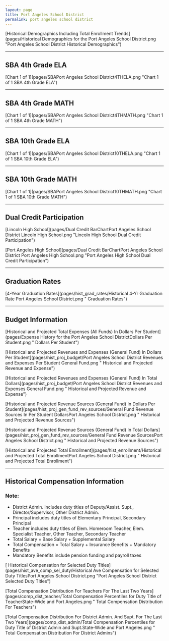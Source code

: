 ```yaml
---
layout: page
title: Port Angeles School District
permalink: port angeles school district
---
```



[Historical Demographics Including Total Enrollment Trends](pages/Historical Demographics for the Port Angeles School District.png "Port Angeles School District Historical Demographics")

___

## SBA 4th Grade ELA

[Chart 1 of 1](pages/SBAPort Angeles School District4THELA.png "Chart 1 of 1 SBA 4th Grade ELA")


___

## SBA 4th Grade MATH

[Chart 1 of 1](pages/SBAPort Angeles School District4THMATH.png "Chart 1 of 1 SBA 4th Grade MATH")


___

## SBA 10th Grade ELA

[Chart 1 of 1](pages/SBAPort Angeles School District10THELA.png "Chart 1 of 1 SBA 10th Grade ELA")


___

## SBA 10th Grade MATH

[Chart 1 of 1](pages/SBAPort Angeles School District10THMATH.png "Chart 1 of 1 SBA 10th Grade MATH")


___

## Dual Credit Participation

[Lincoln High School](pages/Dual Credit BarChartPort Angeles School District Lincoln High School.png "Lincoln High School Dual Credit Participation")

[Port Angeles High School](pages/Dual Credit BarChartPort Angeles School District Port Angeles High School.png "Port Angeles High School Dual Credit Participation")


___

## Graduation Rates

[4-Year Graduation Rates](pages/hist_grad_rates/Historical 4-Yr Graduation Rate Port Angeles School District.png " Graduation Rates")


___

## Budget Information

[Historical and Projected Total Expenses (All Funds) In Dollars Per Student](pages/Expense History for the Port Angeles School DistrictDollars Per Student.png " Dollars Per Student")

[Historical and Projected Revenues and Expenses (General Fund) In Dollars Per Student](pages/hist_proj_budget/Port Angeles School District Revenues and Expenses Per Student General Fund.png " Historical and Projected Revenue and Expense")

[Historical and Projected Revenues and Expenses (General Fund) In Total Dollars](pages/hist_proj_budget/Port Angeles School District Revenues and Expenses General Fund.png " Historical and Projected Revenue and Expense")

[Historical and Projected Revenue Sources (General Fund) In Dollars Per Student](pages/hist_proj_gen_fund_rev_sources/General Fund Revenue Sources In Per Student DollarsPort Angeles School District.png " Historical and Projected Revenue Sources")

[Historical and Projected Revenue Sources (General Fund) In Total Dollars](pages/hist_proj_gen_fund_rev_sources/General Fund Revenue SourcesPort Angeles School District.png " Historical and Projected Revenue Sources")

[Historical and Projected Total Enrollment](pages/hist_enrollment/Historical and Projected Total EnrollmentPort Angeles School District.png " Historical and Projected Total Enrollment")


___

## Historical Compensation Information
### Note:
- District Admin. includes duty titles of Deputy/Assist. Supt., Director/Supervisor, Other District Admin.
- Principal includes duty titles of Elementary Principal, Secondary Principal
- Teacher includes duty titles of Elem. Homeroom Teacher, Elem. Specialist Teacher, Other Teacher, Secondary Teacher
- Total Salary = Base Salary + Supplemental Salary
- Total Compensation = Total Salary + Insurance Benefits + Mandatory Benefits
- Mandatory Benefits include pension funding and payroll taxes

[ Historical Compensation for Selected Duty Titles](pages/hist_ave_comp_sel_duty/Historical Ave Compensation for Selected Duty TitlesPort Angeles School District.png "Port Angeles School District Selected Duty Titles")

[Total Compensation Distribution For Teachers For The Last Two Years](pages/comp_dist_teacher/Total Compensation Percentiles for Duty Title of TeacherState-Wide and Port Angeles.png " Total Compensation Distribution For Teachers")

[Total Compensation Distribution For District Admin. And Supt. For The Last Two Years](pages/comp_dist_admin/Total Compensation Percentiles for Duty Title of District Admin and Supt.State-Wide and Port Angeles.png " Total Compensation Distribution For District Admins")

